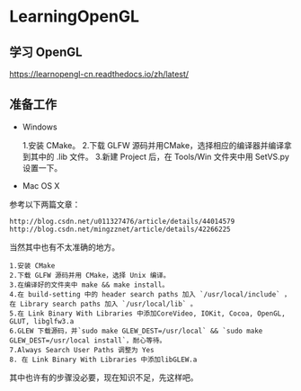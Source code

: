 # LearningOpenGL

## 学习 OpenGL
https://learnopengl-cn.readthedocs.io/zh/latest/

## 准备工作
- Windows

    1.安装 CMake。
    2.下载 GLFW 源码并用CMake，选择相应的编译器并编译拿到其中的 .lib 文件。
    3.新建 Project 后，在 Tools/Win 文件夹中用 SetVS.py 设置一下。

- Mac OS X

参考以下两篇文章：

    http://blog.csdn.net/u011327476/article/details/44014579
    http://blog.csdn.net/mingzznet/article/details/42266225
当然其中也有不太准确的地方。

    1.安装 CMake
    2.下载 GLFW 源码并用 CMake，选择 Unix 编译。
    3.在编译好的文件夹中 make && make install。
    4.在 build-setting 中的 header search paths 加入 `/usr/local/include` ，在 Library search paths 加入 `/usr/local/lib` 。
    5.在 Link Binary With Libraries 中添加CoreVideo, IOKit, Cocoa, OpenGL, GLUT, libglfw3.a
    6.GLEW 下载源码，并`sudo make GLEW_DEST=/usr/local` && `sudo make GLEW_DEST=/usr/local install`，耐心等待。
    7.Always Search User Paths 调整为 Yes
    8. 在 Link Binary With Libraries 中添加libGLEW.a

其中也许有的步骤没必要，现在知识不足，先这样吧。
